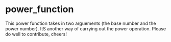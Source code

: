 # power_function

This power function takes in two arguements (the base number and the power number).
ItS another way of carrying out the power operation.
Please do well to contribute, cheers!
